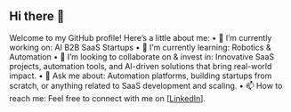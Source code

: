 ## Hi there 👋

Welcome to my GitHub profile! Here’s a little about me:
	•	🔭 I’m currently working on:
AI B2B SaaS Startups
	•	🌱 I’m currently learning:
Robotics & Automation
	•	👯 I’m looking to collaborate on & invest in:
Innovative SaaS projects, automation tools, and AI-driven solutions that bring real-world impact.
	•	💬 Ask me about:
Automation platforms, building startups from scratch, or anything related to SaaS development and scaling.
	•	📫 How to reach me:
Feel free to connect with me on [[LinkedIn](https://www.linkedin.com/in/nikhil-sehgal-32513142/)].
